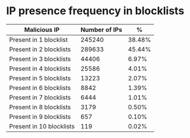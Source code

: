 # IP presence frequency in blocklists
| Malicious IP | Number of IPs | % |
|----|----|----|
| Present in 1 blocklist | 245240 | 38.48% |
| Present in 2 blocklists | 289633 | 45.44% |
| Present in 3 blocklists | 44406 | 6.97% |
| Present in 4 blocklists | 25586 | 4.01% |
| Present in 5 blocklists | 13223 | 2.07% |
| Present in 6 blocklists | 8842 | 1.39% |
| Present in 7 blocklists | 6444 | 1.01% |
| Present in 8 blocklists | 3179 | 0.50% |
| Present in 9 blocklists | 657 | 0.10% |
| Present in 10 blocklists | 119 | 0.02% |
